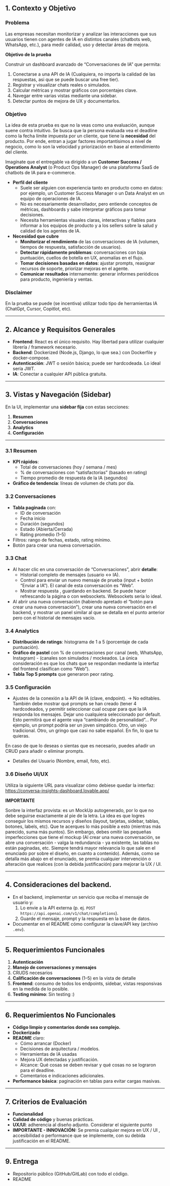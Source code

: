 ## 1. Contexto y Objetivo

### **Problema**

Las empresas necesitan monitorizar y analizar las interacciones que sus usuarios tienen con agentes de IA en distintos canales (chatbots web, WhatsApp, etc.), para medir calidad, uso y detectar áreas de mejora.

**Objetivo de la prueba**

Construir un dashboard avanzado de “Conversaciones de IA” que permita:

1. Conectarse a una API de IA (Cualquiera, no importa la calidad de las respuestas, asi que se puede buscar una free tier).
2. Registrar y visualizar chats reales o simulados.
3. Calcular métricas y mostrar gráficos con porcentajes clave.
4. Navegar entre varias vistas mediante una sidebar.
5. Detectar puntos de mejora de UX y documentarlos.

### Objetivo

La idea de esta prueba es que no la veas como una evaluación, aunque suene contra intuitivo. Se busca que la persona evaluada vea el deadline como la fecha límite impuesta por un cliente, que tiene la **necesidad** del producto. Por ende, entran a jugar factores importantísimos a nivel de negocio, como lo son la velocidad y priorización en base al entendimiento del cliente.

Imagínate que el entregable va dirigido a un **Customer Success / Operations Analyst** (o Product Ops Manager) de una plataforma SaaS de chatbots de IA para e-commerce.

- **Perfil del cliente**
    - Suele ser alguien con experiencia tanto en producto como en datos: por ejemplo, un Customer Success Manager o un Data Analyst en un equipo de operaciones de IA.
    - No es necesariamente desarrollador, pero entiende conceptos de métricas, dashboards y sabe interpretar gráficos para tomar decisiones.
    - Necesita herramientas visuales claras, interactivas y fiables para informar a los equipos de producto y a los sellers sobre la salud y calidad de los agentes de IA.
- **Necesidad que cubre**
    - **Monitorizar el rendimiento** de las conversaciones de IA (volumen, tiempos de respuesta, satisfacción de usuarios).
    - **Detectar rápidamente problemas**: conversaciones con baja puntuación, cuellos de botella en UX, anomalías en el flujo.
    - **Tomar decisiones basadas en datos**: ajustar prompts, reasignar recursos de soporte, priorizar mejoras en el agente.
    - **Comunicar resultados** internamente: generar informes periódicos para producto, ingeniería y ventas.

### Disclaimer

En la prueba se puede (se incentiva) utilizar todo tipo de herramientas IA (ChatGpt, Cursor, Copitlot, etc).

---

## 2. Alcance y Requisitos Generales

- **Frontend**: React es el único requisito. Hay libertad para utilizar cualquier librería / framework necesario.
- **Backend**: Dockerized (Node.js, Django, lo que sea.) con Dockerfile y docker-compose.
- **Autenticación**: JWT o sesión básica; puede ser hardcodeada. Lo ideal sería JWT.
- **IA**: Conectar a cualquier API pública gratuita.

---

## 3. Vistas y Navegación (Sidebar)

En la UI, implementar una **sidebar fija** con estas secciones:

1. **Resumen**
2. **Conversaciones**
3. **Analytics**
4. **Configuración**

---

### 3.1 Resumen

- **KPI rápidos**:
    - Total de conversaciones (hoy / semana / mes)
    - % de conversaciones con “satisfactorias” (basado en rating)
    - Tiempo promedio de respuesta de la IA (segundos)
- **Gráfico de tendencia**: líneas de volumen de chats por día.

### 3.2 Conversaciones

- **Tabla paginada** con:
    - ID de conversación
    - Fecha inicio
    - Duración (segundos)
    - Estado (Abierta/Cerrada)
    - Rating promedio (1–5)
- Filtros: rango de fechas, estado, rating mínimo.
- Botón para crear una nueva conversación.

### 3.3 Chat

- Al hacer clic en una conversación de “Conversaciones”, abrir **detalle**:
    - Historial completo de mensajes (usuario ↔ IA).
    - Control para enviar un nuevo mensaje de prueba (input + botón “Enviar a IA”). El canal de esta conversación es “Web”.
    - Mostrar respuesta , guardando en backend. Se puede hacer refrescando la página o con websockets. Websockets sería lo ideal.
- Al abrir una nueva conversación (habiendo apretado el “botón para crear una nueva conversación”), crear una nueva conversación en el backend, y mostrar un panel similar al que se detalla en el punto anterior pero con el historial de mensajes vacío.

### 3.4 Analytics

- **Distribución de ratings**: histograma de 1 a 5 (porcentaje de cada puntuación).
- **Gráfico de pastel** con % de conversaciones por canal (web, WhatsApp, Instagram) - (canales son simulados / mockeados. La única consideración es que los chats que se respondan mediante la interfaz del frontend clasifican como “Web”).
- **Tabla Top 5 prompts** que generaron peor rating.

### 3.5 Configuración

- Ajustes de la conexión a la API de IA (clave, endpoint). → No editables. También debe mostrar qué prompts se han creado (tener 4 hardcodeados, y permitir seleccionar cual ocupar para que la IA responda los mensajes. Dejar uno cualquiera seleccionado por default. Esto permitirá que el agente vaya “cambiando de personalidad”… Por ejemplo, un prompt podría ser un joven simpático. Otro, un viejo tradicional. Otro, un gringo que casi no sabe español. En fin, lo que tu quieras. 

En caso de que lo deseas o sientas que es necesario, puedes añadir un CRUD para añadir o eliminar prompts.
- Detalles del Usuario (Nombre, email, foto, etc).

### 3.6 Diseño UI/UX

Utiliza la siguiente URL para visualizar cómo debiese quedar la interfaz: https://conversa-insights-dashboard.lovable.app/

**IMPORTANTE**

Sonbre la interfaz provista: es un MockUp autogenerado, por lo que no debe seguirse exactamente al pie de la letra. La idea es que logres conseguir los mismos recursos y diseños (layout, tarjetas, sidebar, tablas, botones, labels, etc). Que te acerques lo más posible a esto (mientras más parecido, suma más puntos). Sin embargo, debes omitir las pequeñas imperfecciones que tiene el mockup (Al crear una nueva conversación, se abre una conversación - valga la redundancia - ya existente, las tablas no están paginadas, etc. Siempre tendrá mayor relevancia lo que sale en el enunciado por sobre el diseño, en cuanto a contenido). Además, como se detalla más abajo en el enunciado, se premia cualquier intervención o alteración que realices (con la debida justificación) para mejorar la UX / UI.

---

## 4. Consideraciones del backend.

- En el backend, implementar un servicio que reciba el mensaje de usuario y:
    1. Lo envie a la API externa (p. ej. `POST https://api.openai.com/v1/chat/completions`).
    2. Guarde el mensaje, prompt y la respuesta en la base de datos.
- Documentar en el README cómo configurar la clave/API key (archivo `.env`).

---

## 5. Requerimientos Funcionales

1. **Autenticación**
2. **Manejo de conversaciones y mensajes**
3. CRUDS necesarios
4. **Calificación de conversaciones** (1–5) en la vista de detalle
5. **Frontend**: consumo de todos los endpoints, sidebar, vistas responsivas en la medida de lo posible.
6. **Testing mínimo**: Sin testing :)
    
    

---

## 6. Requerimientos No Funcionales

- **Código limpio y comentarios donde sea complejo.**
- **Dockerizado**
- **README** claro:
    - Cómo arrancar (Docker)
    - Decisiones de arquitectura / modelos.
    - Herramientas de IA usadas
    - Mejora UX detectadas y justificación.
    - Alcance: Qué cosas se deben revisar y qué cosas no se lograron para el deadline.
    - Comentarios e indicaciones adicionales.
- **Performance básica**: paginación en tablas para evitar cargas masivas.

---

## 7. Criterios de Evaluación

- **Funcionalidad**
- **Calidad de código** y buenas prácticas.
- **UX/UI**: adherencia al diseño adjunto. Considerar el siguiente punto
- **IMPORTANTE - INNOVACIÓN:** Se premia cualquier mejora en UX / UI , accesibilidad o performance que se  implemente, con su debida justificación en el README.

---

## 9. Entrega

- Repositorio público (GitHub/GitLab) con todo el código.
- README